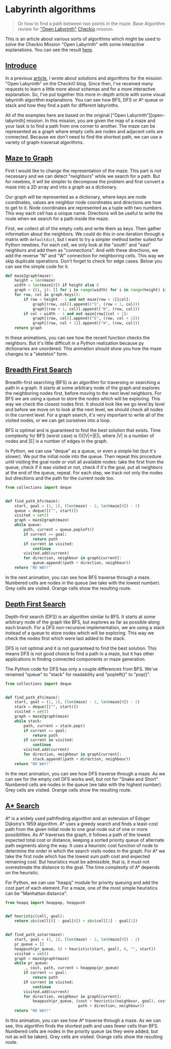 # Labyrinth algorithms

> Or how to find a path between two points in the maze. 
Base Algorithm review for
["Open Labyrinth"](http://www.checkio.org/mission/open-labyrinth/share/574bd1ded68c9705c5d6f07c6206be12/)
[Checkio](http://www.checkio.org/) mission.


This is an article about various sorts of algorithms which might be used
to solve the Checkio Mission "Open Labyrinth" with some interactive explanations.
You can see the result [here](http://bryukh.com/labyrinth-algorithms/).

## [Introduce](http://bryukh.com/labyrinth-algorithms/#introduce)

In a previous [article](http://www.checkio.org/blog/find-path/), I wrote
about solutions and algorithms for the mission "Open Labyrinth" on the CheckiO blog.
Since then, I've received many requests to learn a little more about schemas and for a more interactive explanation.
So, I've put together this more in-depth article with some visual labyrinth algorithm explanations.
You can see how BFS, DFS or A\* queue or stack and how they find a path for 
different labyrinths.

All of the examples here are based on the original ["Open Labyrinth"][open-labyrinth] mission.
In this mission, you are given the map of a maze 
and your task is to find a path from one corner to another.
The maze can be represented as a graph where empty cells are nodes and adjacent cells are connected.
Because we don't need to find the shortest path, we can use a variety of graph-traversal algorithms.

## [Maze to Graph](http://bryukh.com/labyrinth-algorithms/#maze2graph)

First I would like to change the representation of the maze.
This part is not necessary and we can detect "neighbors" while we search for a path.
But for newbies, it will be simpler to decompose the problem and first convert
a maze into a 2D array and into a graph as a dictionary.


Our graph will be represented as a dictionary, where keys are node coordinates, 
values are neighbor node coordinates and directions are how to get to it.
Node coordinates are represented as a tuple with two numbers. 
This way each cell has a unique name.
Directions will be useful to write the route when we search for a path inside the maze.

First, we collect all of the empty cells and write them as keys.
Then gather information about the neighbors. We could do this in one iteration through
a matrix with `defaultdict`, but I want to try a simpler method better suited for Python newbies.
For each cell, we only look at the "south" and "east" neighbors and add them as "connections".
And with these directions, we add the reverse "N" and "W" connection for neighboring cells.
This way we skip duplicate operations.
Don't forget to check for edge cases. 
Below you can see the simple code for it.

```python
def maze2graph(maze):
    height = len(maze)
    width = len(maze[0]) if height else 0
    graph = {(i, j): [] for j in range(width) for i in range(height) if not maze[i][j]}
    for row, col in graph.keys():
        if row < height - 1 and not maze[row + 1][col]:
            graph[(row, col)].append(("S", (row + 1, col)))
            graph[(row + 1, col)].append(("N", (row, col)))
        if col < width - 1 and not maze[row][col + 1]:
            graph[(row, col)].append(("E", (row, col + 1)))
            graph[(row, col + 1)].append(("W", (row, col)))
    return graph
```

In these animations, you can see how the recent function checks the neighbors.
But it's little difficult in a Python realization because py dictionaries are unordered.
This animation should show you how the maze changes to a "skeleton" form.

## [Breadth First Search](http://bryukh.com/labyrinth-algorithms/#bfs)

Breadth-first searching (BFS) is an algorithm for traversing or searching a path in a graph.
It starts at some arbitrary node of the graph and explores the neighboring nodes first,
before moving to the next level neighbors. For BFS we are using a queue to store the nodes which
will be exploring. This way we check the closest nodes first. 
It should look like we go level by level and before we move on to look at the next level, we should
check all nodes in the current level. For a graph search, it's very important to write all of the visited
nodes, or we can get ourselves into a loop.

BFS is optimal and is guaranteed to find the best solution that exists.
Time complexity for BFS (worst case) is O(|V|+|E|), where |V| is a number of nodes and 
|E| is a number of edges in the graph.

In Python, we can use "deque" as a queue, or even a simple list (but it's slower).
We put the initial node into the queue.
Then repeat this procedure until visiting the goal node or
visit all available nodes: take the first from the queue, check if it was visited or not,
check if it's the goal, put all neighbors at the end of the queue, repeat.
For each step, we track not only the nodes but directions and the path for the current node too.

```python
from collections import deque


def find_path_bfs(maze):
    start, goal = (1, 1), (len(maze) - 2, len(maze[0]) - 2)
    queue = deque([("", start)])
    visited = set()
    graph = maze2graph(maze)
    while queue:
        path, current = queue.popleft()
        if current == goal:
            return path
        if current in visited:
            continue
        visited.add(current)
        for direction, neighbour in graph[current]:
            queue.append((path + direction, neighbour))
    return "NO WAY!"
```

In the next animation, you can see how BFS traverse through a maze.
Numbered cells are nodes in the queue (we take with the lowest number).
Grey cells are visited. Orange cells show the resulting route. 

## [Depth First Search](http://bryukh.com/labyrinth-algorithms/#dfs)

Depth-first search (DFS) is an algorithm similar to BFS.
It starts at some arbitrary node of the graph like BFS, 
but explores as far as possible along each branch.
For a DFS non-recursive implementation, we are using a stack instead of a queue to store nodes
which will be exploring. This way we check the nodes first which were last added to the stack.

DFS is not optimal and it is not guaranteed to find the best solution.
This means DFS is not good choice to find a path in a maze, but it has other applications in 
finding connected components or maze generation.
 
The Python code for DFS has only a couple differences from BFS. We've renamed "queue" to "stack" for readability and "popleft()" to "pop()".

```python
from collections import deque


def find_path_dfs(maze):
    start, goal = (1, 1), (len(maze) - 2, len(maze[0]) - 2)
    stack = deque([("", start)])
    visited = set()
    graph = maze2graph(maze)
    while stack:
        path, current = stack.pop()
        if current == goal:
            return path
        if current in visited:
            continue
        visited.add(current)
        for direction, neighbour in graph[current]:
            stack.append((path + direction, neighbour))
    return "NO WAY!"
```

In the next animation, you can see how DFS traverse through a maze.
As we can see for the empty cell DFS works well, but not for "Snake and Short". 
Numbered cells are nodes in the queue (we take with the highest number).
Grey cells are visited. Orange cells show the resulting route.

## [A\* Search](http://bryukh.com/labyrinth-algorithms/#astar)

A\* is a widely used pathfinding algorithm and an extension of Edsger Dijkstra's 1959 algorithm.
A* uses a greedy search and finds a least-cost path
from the given initial node to one goal node out of one or more possibilities.
As A\* traverses the graph, it follows a path of the lowest expected total cost or distance,
keeping a sorted priority queue of alternate path segments along the way.
It uses a heuristic cost function of node to determine the order in which the 
search visits nodes in the graph.
For A\* we take the first node which has the lowest sum path cost and expected remaining cost.
But heuristics must be admissible, that is, it must not overestimate the distance to the goal.
The time complexity of A\* depends on the heuristic.

For Python, we can use "heapq" module for priority queuing and
add the cost part of each element.
For a maze, one of the most simple heuristics can be "Manhattan distance".

```python
from heapq import heappop, heappush


def heuristic(cell, goal):
    return abs(cell[0] - goal[0]) + abs(cell[1] - goal[1])


def find_path_astar(maze):
    start, goal = (1, 1), (len(maze) - 2, len(maze[0]) - 2)
    pr_queue = []
    heappush(pr_queue, (0 + heuristic(start, goal), 0, "", start))
    visited = set()
    graph = maze2graph(maze)
    while pr_queue:
        _, cost, path, current = heappop(pr_queue)
        if current == goal:
            return path
        if current in visited:
            continue
        visited.add(current)
        for direction, neighbour in graph[current]:
            heappush(pr_queue, (cost + heuristic(neighbour, goal), cost + 1, 
                                path + direction, neighbour))
    return "NO WAY!"
```

In this animation, you can see how A\* traverse through a maze.
As we can see, this algorithm finds the shortest path and uses fewer cells than BFS.
Numbered cells are nodes in the priority queue (as they were added, but not as will be taken).
Grey cells are visited. Orange cells show the resulting route.
